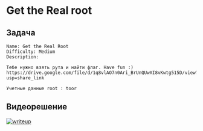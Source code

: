 # Get the Real root
## Задача
```
Name: Get the Real Root
Difficulty: Medium
Description: 

Тебе нужно взять рута и найти флаг. Have fun :)
https://drive.google.com/file/d/1q8vlAO7n0Ari_BrUnQUwXI8vKwtg515D/view?usp=share_link

Учетные данные root : toor 
```

## Видеорешение
[![writeup](https://i.imgur.com/ZECHkDU.png)](https://youtu.be/MiW70F4HaFs)
